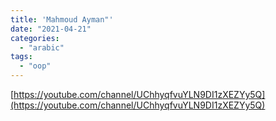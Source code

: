 ```yaml
---
title: 'Mahmoud Ayman"'
date: "2021-04-21"
categories:
  - "arabic"
tags:
  - "oop"
---
```


[https://youtube.com/channel/UChhyqfvuYLN9DI1zXEZYy5Q](https://youtube.com/channel/UChhyqfvuYLN9DI1zXEZYy5Q)
